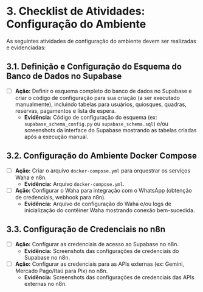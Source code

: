 # 3. Checklist de Atividades: Configuração do Ambiente

As seguintes atividades de configuração do ambiente devem ser realizadas e evidenciadas:

## 3.1. Definição e Configuração do Esquema do Banco de Dados no Supabase
- [ ] **Ação:** Definir o esquema completo do banco de dados no Supabase e criar o código de configuração para sua criação (a ser executado manualmente), incluindo tabelas para usuários, quiosques, quadras, reservas, pagamentos e lista de espera.
  - **Evidência:** Código de configuração do esquema (ex: `supabase_schema_config.py` ou `supabase_schema.sql`) e/ou screenshots da interface do Supabase mostrando as tabelas criadas após a execução manual.

## 3.2. Configuração do Ambiente Docker Compose
- [ ] **Ação:** Criar o arquivo `docker-compose.yml` para orquestrar os serviços Waha e n8n.
  - **Evidência:** Arquivo `docker-compose.yml`.
- [ ] **Ação:** Configurar o Waha para integração com o WhatsApp (obtenção de credenciais, webhook para n8n).
  - **Evidência:** Arquivo de configuração do Waha e/ou logs de inicialização do contêiner Waha mostrando conexão bem-sucedida.

## 3.3. Configuração de Credenciais no n8n
- [ ] **Ação:** Configurar as credenciais de acesso ao Supabase no n8n.
  - **Evidência:** Screenshots das configurações de credenciais do Supabase no n8n.
- [ ] **Ação:** Configurar as credenciais para as APIs externas (ex: Gemini, Mercado Pago/Itaú para Pix) no n8n.
  - **Evidência:** Screenshots das configurações de credenciais das APIs externas no n8n.
